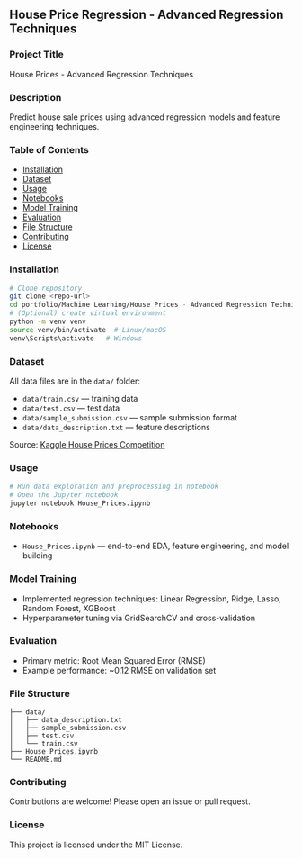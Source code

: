 ## House Price Regression - Advanced Regression Techniques

### Project Title

House Prices - Advanced Regression Techniques

### Description

Predict house sale prices using advanced regression models and feature engineering techniques.

### Table of Contents

* [Installation](#installation)
* [Dataset](#dataset)
* [Usage](#usage)
* [Notebooks](#notebooks)
* [Model Training](#model-training)
* [Evaluation](#evaluation)
* [File Structure](#file-structure)
* [Contributing](#contributing)
* [License](#license)

### Installation

```bash
# Clone repository
git clone <repo-url>
cd portfolio/Machine Learning/House Prices - Advanced Regression Techniques
# (Optional) create virtual environment
python -m venv venv
source venv/bin/activate  # Linux/macOS
venv\Scripts\activate   # Windows
```

### Dataset

All data files are in the `data/` folder:

* `data/train.csv` — training data
* `data/test.csv` — test data
* `data/sample_submission.csv` — sample submission format
* `data/data_description.txt` — feature descriptions

Source: [Kaggle House Prices Competition](https://www.kaggle.com/c/house-prices-advanced-regression-techniques)

### Usage

```bash
# Run data exploration and preprocessing in notebook
# Open the Jupyter notebook
jupyter notebook House_Prices.ipynb
```

### Notebooks

* `House_Prices.ipynb` — end-to-end EDA, feature engineering, and model building

### Model Training

* Implemented regression techniques: Linear Regression, Ridge, Lasso, Random Forest, XGBoost
* Hyperparameter tuning via GridSearchCV and cross-validation

### Evaluation

* Primary metric: Root Mean Squared Error (RMSE)
* Example performance: \~0.12 RMSE on validation set

### File Structure

```
├── data/
│   ├── data_description.txt
│   ├── sample_submission.csv
│   ├── test.csv
│   └── train.csv
├── House_Prices.ipynb
└── README.md
```

### Contributing

Contributions are welcome! Please open an issue or pull request.

### License

This project is licensed under the MIT License.
